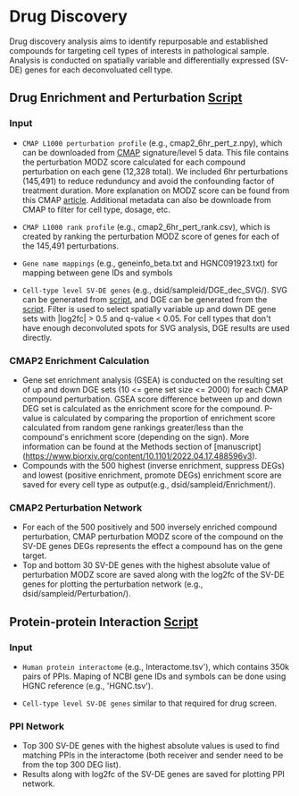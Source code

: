 # Drug Discovery

Drug discovery analysis aims to identify repurposable and established compounds for targeting cell types of interests in pathological sample. Analysis is conducted on spatially variable and differentially expressed (SV-DE) genes for each deconvoluated cell type. 

## Drug Enrichment and Perturbation [Script](https://github.com/luoyuanlab/SOAR/blob/main/data_analysis/drug_discovery/PPI_Drug_Enrichment_Perturbation/drug_screen_perturb_quest.py) 

### Input
- `CMAP L1000 perturbation profile` (e.g., cmap2_6hr_pert_z.npy), which can be downloaded from [CMAP](https://clue.io/data/CMap2020#LINCS2020) signature/level 5 data. This file contains the perturbation MODZ score calculated for each compound perturbation on each gene (12,328 total). We included 6hr perturbations (145,491) to reduce redunduncy and avoid the confounding factor of treatment duration. More explanation on MODZ score can be found from this CMAP [article](https://clue.io/connectopedia/replicate_collapse). Additional metadata can also be downloade from CMAP to filter for cell type, dosage, etc. 

- `CMAP L1000 rank profile` (e.g., cmap2_6hr_pert_rank.csv), which is created by ranking the perturbation MODZ score of genes for each of the 145,491 perturbations.

- `Gene name mappings` (e.g., geneinfo_beta.txt and HGNC091923.txt) for mapping between gene IDs and symbols

- `Cell-type level SV-DE genes` (e.g., dsid/sampleid/DGE_dec_SVG/). SVG can be generated from [script](https://github.com/luoyuanlab/SOAR/tree/main/data_analysis/spatial_variability), and DGE can be generated from the [script](https://github.com/luoyuanlab/SOAR/blob/main/data_analysis/drug_discovery/DGE). Filter is used to select spatially variable up and down DE gene sets with |log2fc| > 0.5 and q-value < 0.05. For cell types that don't have enough deconvoluted spots for SVG analysis, DGE results are used directly.

### CMAP2 Enrichment Calculation
- Gene set enrichment analysis (GSEA) is conducted on the resulting set of up and down DGE sets (10 <= gene set size <= 2000) for each CMAP compound perturbation. GSEA score difference between up and down DEG set is calculated as the enrichment score for the compound. P-value is calculated by comparing the proportion of enrichment score calculated from random gene rankings greater/less than the compound's enrichment score (depending on the sign). More information can be found at the Methods section of [manuscript] (https://www.biorxiv.org/content/10.1101/2022.04.17.488596v3).
- Compounds with the 500 highest (inverse enrichment, suppress DEGs) and lowest (positive enrichment, promote DEGs) enrichment score are saved for every cell type as output(e.g., dsid/sampleid/Enrichment/). 

### CMAP2 Perturbation Network
- For each of the 500 positively and 500 inversely enriched compound perturbation, CMAP perturbation MODZ score of the compound on the SV-DE genes DEGs represents the effect a compound has on the gene target.
- Top and bottom 30 SV-DE genes with the highest absolute value of perturbation MODZ score are saved  along with the log2fc of the SV-DE genes for plotting the perturbation network (e.g., dsid/sampleid/Perturbation/). 


## Protein-protein Interaction [Script](https://github.com/luoyuanlab/SOAR/blob/main/data_analysis/drug_discovery/PPI_Drug_Enrichment_Perturbation/ppi_quest.py)

### Input
- `Human protein interactome` (e.g., Interactome.tsv'), which contains 350k pairs of PPIs. Maping of NCBI gene IDs and symbols can be done using HGNC reference (e.g., 'HGNC.tsv'). 

- `Cell-type level SV-DE genes` similar to that required for drug screen. 

### PPI Network
- Top 300 SV-DE genes with the highest absolute values is used to find matching PPIs in the interactome (both receiver and sender need to be from the top 300 DEG list).
- Results along with log2fc of the SV-DE genes are saved for plotting PPI network. 



